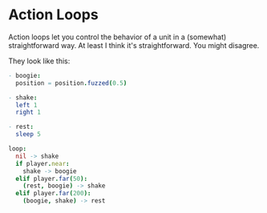 # Action Loops

Action loops let you control the behavior of a unit in a (somewhat) straightforward way. At least I think it's straightforward. You might disagree.

They look like this:

```nim
- boogie:
  position = position.fuzzed(0.5)

- shake:
  left 1
  right 1

- rest:
  sleep 5

loop:
  nil -> shake
  if player.near:
    shake -> boogie
  elif player.far(50):
    (rest, boogie) -> shake
  elif player.far(200):
    (boogie, shake) -> rest
```
